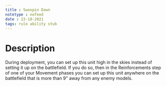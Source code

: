 ```yaml
---
title : Swoopin Down
notetype : nofeed
date : 23-10-2021
tags: rule ability stub
---
```


# Description
During deployment, you can set up this unit high in the skies instead of setting it up on the battlefield. If you do so, then in the Reinforcements step of one of your Movement phases you can set up this unit anywhere on the battlefield that is more than 9" away from any enemy models.